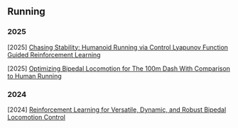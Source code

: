 ## Running

### 2025

[2025] [Chasing Stability: Humanoid Running via Control Lyapunov Function Guided Reinforcement Learning](https://arxiv.org/abs/2509.19573)

[2025] [Optimizing Bipedal Locomotion for The 100m Dash With Comparison to Human Running](https://www.arxiv.org/abs/2508.03070)



### 2024

[2024] [Reinforcement Learning for Versatile, Dynamic, and Robust Bipedal Locomotion Control](https://arxiv.org/abs/2401.16889)
